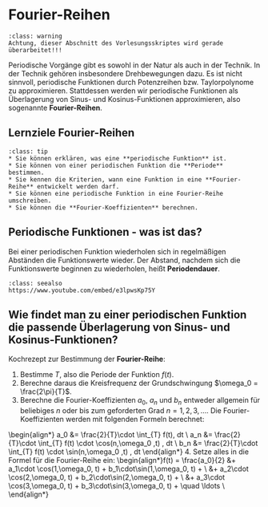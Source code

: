 # Fourier-Reihen

```{admonition} Warnung
:class: warning
Achtung, dieser Abschnitt des Vorlesungsskriptes wird gerade überarbeitet!!!
```

Periodische Vorgänge gibt es sowohl in der Natur als auch in der Technik. In der Technik gehören insbesondere Drehbewegungen dazu. Es ist nicht sinnvoll, periodische Funktionen durch Potenzreihen bzw. Taylorpolynome zu approximieren. Stattdessen werden wir periodische Funktionen als Überlagerung von Sinus- und Kosinus-Funktionen approximieren, also sogenannte **Fourier-Reihen**.


## Lernziele Fourier-Reihen

```{admonition} Lernziele
:class: tip
* Sie können erklären, was eine **periodische Funktion** ist.
* Sie können von einer periodischen Funktion die **Periode** bestimmen.
* Sie kennen die Kriterien, wann eine Funktion in eine **Fourier-Reihe** entwickelt werden darf.
* Sie können eine periodische Funktion in eine Fourier-Reihe umschreiben.
* Sie können die **Fourier-Koeffizienten** berechnen. 
```

## Periodische Funktionen - was ist das?

Bei einer periodischen Funktion wiederholen sich in regelmäßigen Abständen die Funktionswerte wieder. Der Abstand, nachdem sich die Funktionswerte beginnen zu wiederholen, heißt **Periodendauer**.

```{admonition} Video
:class: seealso
https://www.youtube.com/embed/e3lpwsKp75Y
```

## Wie findet man zu einer periodischen Funktion die passende Überlagerung von Sinus- und Kosinus-Funktionen?

Kochrezept zur Bestimmung der **Fourier-Reihe**:
1. Bestimme $T$, also die Periode der Funktion $f(t)$.
2. Berechne daraus die Kreisfrequenz der Grundschwingung $\omega_0 = \frac{2\pi}{T}$.
3. Berechne die Fourier-Koeffizienten $a_0$, $a_n$ und $b_n$ entweder allgemein für beliebiges $n$ oder bis zum geforderten Grad $n=1, 2, 3, \ldots.$
Die Fourier-Koeffizienten werden mit folgenden Formeln berechnet:

\begin{align*}
a_0 &= \frac{2}{T}\cdot \int_{T} f(t)\, dt \\
a_n &= \frac{2}{T}\cdot \int_{T} f(t) \cdot \cos(n\,\omega_0 \,t) \, dt \\
b_n &= \frac{2}{T}\cdot \int_{T} f(t) \cdot \sin(n\,\omega_0 \,t) \, dt
\end{align*}
4. Setze alles in die Formel für die Fourier-Reihe ein:
\begin{align*}f(t) = \frac{a_0}{2} &+ a_1\cdot \cos(1\,\omega_0\, t) + b_1\cdot\sin(1\,\omega_0\, t) + \\
&+ a_2\cdot \cos(2\,\omega_0\, t) + b_2\cdot\sin(2\,\omega_0\, t) +  \\
&+ a_3\cdot \cos(3\,\omega_0\, t) + b_3\cdot\sin(3\,\omega_0\, t) + \quad \ldots \\
\end{align*}
